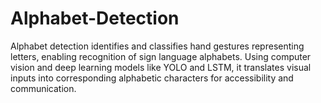 # Alphabet-Detection
Alphabet detection identifies and classifies hand gestures representing letters, enabling recognition of sign language alphabets. Using computer vision and deep learning models like YOLO and LSTM, it translates visual inputs into corresponding alphabetic characters for accessibility and communication.
